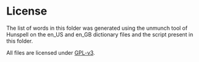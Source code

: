 # License

The list of words in this folder was generated using the unmunch tool of Hunspell on the en_US and en_GB dictionary files
and the script present in this folder.

All files are licensed under [GPL-v3](https://www.gnu.org/licenses/gpl-3.0.en.html).
